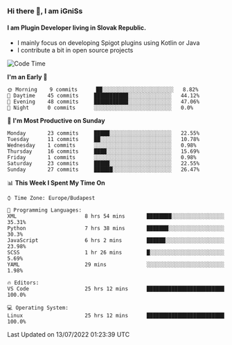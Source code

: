 ### Hi there 👋, I am iGniSs

#### I am Plugin Developer living in Slovak Republic.
- I mainly focus on developing Spigot plugins using Kotlin or Java
- I contribute a bit in open source projects

<!--START_SECTION:waka-->
![Code Time](http://img.shields.io/badge/Code%20Time-821%20hrs-blue)

**I'm an Early 🐤** 

```text
🌞 Morning    9 commits      ██░░░░░░░░░░░░░░░░░░░░░░░   8.82% 
🌆 Daytime    45 commits     ███████████░░░░░░░░░░░░░░   44.12% 
🌃 Evening    48 commits     ███████████░░░░░░░░░░░░░░   47.06% 
🌙 Night      0 commits      ░░░░░░░░░░░░░░░░░░░░░░░░░   0.0%

```
📅 **I'm Most Productive on Sunday** 

```text
Monday       23 commits     █████░░░░░░░░░░░░░░░░░░░░   22.55% 
Tuesday      11 commits     ██░░░░░░░░░░░░░░░░░░░░░░░   10.78% 
Wednesday    1 commits      ░░░░░░░░░░░░░░░░░░░░░░░░░   0.98% 
Thursday     16 commits     ████░░░░░░░░░░░░░░░░░░░░░   15.69% 
Friday       1 commits      ░░░░░░░░░░░░░░░░░░░░░░░░░   0.98% 
Saturday     23 commits     █████░░░░░░░░░░░░░░░░░░░░   22.55% 
Sunday       27 commits     ██████░░░░░░░░░░░░░░░░░░░   26.47%

```


📊 **This Week I Spent My Time On** 

```text
⌚︎ Time Zone: Europe/Budapest

💬 Programming Languages: 
XML                      8 hrs 54 mins       ████████░░░░░░░░░░░░░░░░░   35.31% 
Python                   7 hrs 38 mins       ███████░░░░░░░░░░░░░░░░░░   30.3% 
JavaScript               6 hrs 2 mins        ██████░░░░░░░░░░░░░░░░░░░   23.98% 
SCSS                     1 hr 26 mins        █░░░░░░░░░░░░░░░░░░░░░░░░   5.69% 
YAML                     29 mins             ░░░░░░░░░░░░░░░░░░░░░░░░░   1.98%

🔥 Editors: 
VS Code                  25 hrs 12 mins      █████████████████████████   100.0%

💻 Operating System: 
Linux                    25 hrs 12 mins      █████████████████████████   100.0%

```


 Last Updated on 13/07/2022 01:23:39 UTC
<!--END_SECTION:waka-->